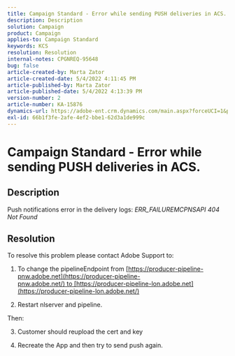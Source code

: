 ```yaml
---
title: Campaign Standard - Error while sending PUSH deliveries in ACS.
description: Description
solution: Campaign
product: Campaign
applies-to: Campaign Standard
keywords: KCS
resolution: Resolution
internal-notes: CPGNREQ-95648
bug: false
article-created-by: Marta Zator
article-created-date: 5/4/2022 4:11:45 PM
article-published-by: Marta Zator
article-published-date: 5/4/2022 4:13:39 PM
version-number: 2
article-number: KA-15876
dynamics-url: https://adobe-ent.crm.dynamics.com/main.aspx?forceUCI=1&pagetype=entityrecord&etn=knowledgearticle&id=5d3f73df-c4cb-ec11-a7b5-6045bd00d4f5
exl-id: 66b1f3fe-2afe-4ef2-bbe1-62d3a1de999c
---
```

# Campaign Standard - Error while sending PUSH deliveries in ACS.

## Description


Push notifications error in the delivery logs: *ERR_FAILUREMCPNSAPI 404 Not Found*


## Resolution


To resolve this problem please contact Adobe Support to:

1. To change the pipelineEndpoint from [https://producer-pipeline-pnw.adobe.net](https://producer-pipeline-pnw.adobe.net/) to [https://producer-pipeline-lon.adobe.net](https://producer-pipeline-lon.adobe.net/)

2. Restart nlserver and pipeline.

Then:

3. Customer should reupload the cert and key

4. Recreate the App and then try to send push again.
